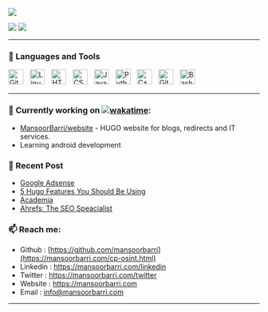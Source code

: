 ![](http://github-profile-summary-cards.vercel.app/api/cards/profile-details?username=mansoorbarri&theme=onedark)

![](http://github-profile-summary-cards.vercel.app/api/cards/stats?username=floyd-li&theme=onedark)
![](http://github-profile-summary-cards.vercel.app/api/cards/repos-per-language?username=mansoorbarri&theme=onedark)

---

### 🧰 Languages and Tools

<img align="left" alt="Git" width="30px" style="padding-right:10px;" src="https://cdn.jsdelivr.net/gh/devicons/devicon/icons/git/git-original.svg" />
<img align="left" alt="Linux" width="30px" style="padding-right:10px;" src="https://cdn.jsdelivr.net/gh/devicons/devicon/icons/linux/linux-original.svg" />
<img align="left" alt="HTML" width="30px" style="padding-right:10px;" src="https://cdn.jsdelivr.net/gh/devicons/devicon/icons/html5/html5-plain.svg" />
<img align="left" alt="CSS" width="30px" style="padding-right:10px;" src="https://cdn.jsdelivr.net/gh/devicons/devicon/icons/css3/css3-plain.svg" />
<img align="left" alt="JavaScript" width="30px" style="padding-right:10px;" src="https://cdn.jsdelivr.net/gh/devicons/devicon/icons/javascript/javascript-plain.svg" />
<img align="left" alt="Python" width="30px" style="padding-right:10px;" src="https://cdn.jsdelivr.net/gh/devicons/devicon/icons/python/python-plain.svg" />
<img align="left" alt="C++" width="30px" style="padding-right:10px;" src="https://cdn.jsdelivr.net/gh/devicons/devicon/icons/cplusplus/cplusplus-line.svg" />
<img align="left" alt="GitHub" width="30px" style="padding-right:10px;" src="https://cdn.jsdelivr.net/gh/devicons/devicon/icons/github/github-original.svg" />
<img align="left" alt="Bash" width="30px" style="padding-right:10px;" src="https://cdn.jsdelivr.net/gh/devicons/devicon/icons/bash/bash-original.svg" />
<br />
<br />

---


### 👷 Currently working on [![wakatime](https://wakatime.com/badge/user/a2c64f60-2704-40da-8e5c-c51daf6f8733.svg)](https://wakatime.com/@a2c64f60-2704-40da-8e5c-c51daf6f8733): 
- [MansoorBarri/website](https://github.com/MansoorBarri/website.git) - HUGO website for blogs, redirects and IT services.
- Learning android development

### 📰 Recent Post
- [Google Adsense](https://mansoorbarri.com/guides/google-adsense/)
- [5 Hugo Features You Should Be Using](https://mansoorbarri.com/guides/hugo-tips/)
- [Academia](https://mansoorbarri.com/blogs/academia/)
- [Ahrefs: The SEO Speacialist](https://mansoorbarri.com/guides/ahrefs/)


### 📫 Reach me:
- Github    : [https://github.com/mansoorbarri](https://mansoorbarri.com/cp-osint.html)
- Linkedin  : <https://mansoorbarri.com/linkedin>
- Twitter   : <https://mansoorbarri.com/twitter>
- Website   : <https://mansoorbarri.com>
- Email     : [info@mansoorbarri.com](mailto:info@mansoorbarri.com)

---
